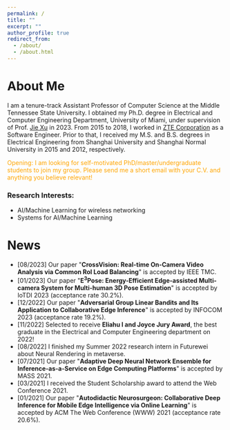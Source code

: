 ```yaml
---
permalink: /
title: ""
excerpt: ""
author_profile: true
redirect_from: 
  - /about/
  - /about.html
---
```

<style>
r { color: Red }
o { color: Orange }
g { color: Green }
</style>

# About Me
I am a tenure-track Assistant Professor of Computer Science at the Middle Tennessee State University. I obtained my Ph.D. degree in Electrical and Computer Engineering Department, University of Miami, under supervision of Prof. [Jie Xu](https://sites.google.com/site/jiexuhomepage/home) in 2023. From 2015 to 2018, I worked in [ZTE Corporation](https://www.zte.com.cn/global/) as a Software Engineer. Prior to that, I received my M.S. and B.S. degrees in Electrical Engineering from Shanghai University and Shanghai Normal University in 2015 and 2012, respectively.

<o>Opening: I am looking for self-motivated PhD/master/undergraduate students to join my group. Please send me a short email with your C.V. and anything you believe relevant!</o>

### Research Interests:
- AI/Machine Learning for wireless networking
- Systems for AI/Machine Learning

# News
- [08/2023] Our paper "**CrossVision: Real-time On-Camera Video Analysis via Common RoI Load Balancing**" is accepted by IEEE TMC.
- [01/2023] Our paper "**E<sup>3</sup>Pose: Energy-Efficient Edge-assisted Multi-camera System for Multi-human 3D Pose Estimation**" is accepted by IoTDI 2023 (acceptance rate 30.2%).
- [12/2022] Our paper "**Adversarial Group Linear Bandits and Its Application to Collaborative Edge Inference**" is accepted by INFOCOM 2023 (acceptance rate 19.2%).
- [11/2022] Selected to receive **Eliahu I and Joyce Jury Award**, the best graduate in the Electrical and Computer Engineering department on 2022!
- [08/2022] I finished my Summer 2022 research intern in Futurewei about Neural Rendering in metaverse.
- [07/2021] Our paper "**Adaptive Deep Neural Network Ensemble for Inference-as-a-Service on Edge Computing Platforms**" is accepted by MASS 2021. 
- [03/2021] I received the Student Scholarship award to attend the Web Conference 2021.
- [01/2021] Our paper "**Autodidactic Neurosurgeon: Collaborative Deep Inference for Mobile Edge Intelligence via Online Learning**" is accepted by ACM The Web Conference (WWW) 2021 (acceptance rate 20.6%). 
